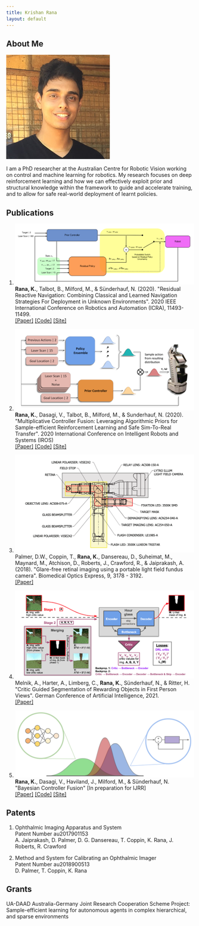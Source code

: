 ```yaml
---
title: Krishan Rana
layout: default
---
```


## About Me

<img class="profile-picture" src="profile.jpg">

I am a PhD researcher at the Australian Centre for Robotic Vision working on control and machine learning for robotics. My research focuses on deep reinforcement learning and how we can effectively exploit prior and structural knowledge within the framework to guide and accelerate training, and to allow for safe real-world deployment of learnt policies. 


## Publications

1. <img class="project-picture" src="images/rrn.png"> <b>Rana, K.</b>, Talbot, B., Milford, M., & Sünderhauf, N. (2020). "Residual Reactive Navigation: Combining Classical and Learned Navigation Strategies For Deployment in Unknown Environments". 2020 IEEE International Conference on Robotics and Automation (ICRA), 11493-11499. <br />
[[Paper]](https://arxiv.org/pdf/1909.10972.pdf) [[Code]](https://github.com/krishanrana/2D_SRRN) [[Site]](https://sites.google.com/view/srrn/home)

2. <img class="project-picture" src="images/mcf.png"> <b>Rana, K.</b>, Dasagi, V., Talbot, B., Milford, M., & Sunderhauf, N. (2020). "Multiplicative Controller Fusion: Leveraging Algorithmic Priors for Sample-efficient Reinforcement Learning and Safe Sim-To-Real Transfer". 2020 International Conference on Intelligent Robots and Systems (IROS) <br />
[[Paper]](https://arxiv.org/abs/2003.05117) [[Code]](https://github.com/krishanrana/multiplicative_controller_fusion) [[Site]](https://sites.google.com/view/mcf-nav/home)

3. <img class="project-picture" src="images/plen.png"> Palmer, D.W., Coppin, T., <b>Rana, K.</b>, Dansereau, D., Suheimat, M., Maynard, M., Atchison, D., Roberts, J., Crawford, R., & Jaiprakash, A. (2018). "Glare-free retinal imaging using a portable light field fundus camera". Biomedical Optics Express, 9, 3178 - 3192. <br />
[[Paper]](https://www.osapublishing.org/viewmedia.cfm?seq=0&uri=boe-9-7-3178)

4. <img class="project-picture" src="images/seg.png"> Melnik, A., Harter, A., Limberg, C., <b>Rana, K.</b>, Sünderhauf, N., & Ritter, H. "Critic Guided Segmentation of Rewarding Objects in First Person Views". German Conference of Artificial Intelligence, 2021. <br/>
[[Paper]](#)

5. <img class="project-picture" src="images/bcf.png"> <b>Rana, K.</b>, Dasagi, V., Haviland, J., Milford, M., & Sünderhauf, N. "Bayesian Controller Fusion" [In preparation for IJRR] <br />
[[Paper]](#) [[Code]](#) [[Site]](https://krishanrana.github.io/bcf)

## Patents

1. Ophthalmic Imaging Apparatus and System <br />
   Patent Number au2017901153 <br />
   A. Jaiprakash, D. Palmer, D. G. Dansereau, T. Coppin, K. Rana, J. Roberts, R. Crawford  
   
2. Method and System for Calibrating an Ophthalmic Imager <br /> 
   Patent Number au2018900513  <br />
   D. Palmer, T. Coppin, K. Rana
   
## Grants

UA-DAAD Australia-Germany Joint Research Cooperation Scheme
Project: Sample-efficient learning for autonomous agents in complex hierarchical, and sparse environments









